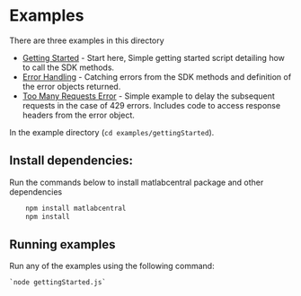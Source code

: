 # Examples

There are three examples in this directory

- [Getting Started](gettingStarted.js) - Start here, Simple getting started script detailing how to call the SDK methods.
- [Error Handling](errorHandling.js) - Catching errors from the SDK methods and definition of the error objects returned.
- [Too Many Requests Error](tooManyRequestsError.js) - Simple example to delay the subsequent requests in the case of 429 errors. Includes code to access response headers from the error object.

In the example directory (`cd examples/gettingStarted`).

## Install dependencies:

Run the commands below to install matlabcentral package and other dependencies

```sh
    npm install matlabcentral
    npm install
```

## Running examples

Run any of the examples using the following command:

    `node gettingStarted.js`
